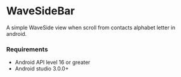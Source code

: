 WaveSideBar
===========

A simple WaveSide view when scroll from contacts alphabet letter in android.

### Requirements

- Android API level 16 or greater
- Android studio 3.0.0+
